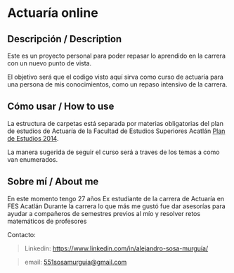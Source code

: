 # Actuaría online

## Descripción / Description
Este es un proyecto personal para poder repasar lo aprendido en la carrera con un nuevo punto de vista. 

El objetivo será que el codigo visto aquí sirva como curso de actuaría para una persona de mis conocimientos, como un repaso intensivo de la carrera.

## Cómo usar / How to use
La estructura de carpetas está separada por materias obligatorias del plan de estudios de Actuaría de la Facultad de Estudios Superiores Acatlán [Plan de Estudios 2014](https://www.acatlan.unam.mx/index.php?id=16).

La manera sugerida de seguir el curso será a traves de los temas a como van enumerados.
## Sobre mí / About me
En este momento tengo 27 años
Ex estudiante de la carrera de Actuaría en FES Acatlán
Durante la carrera lo que más me gustó fue dar asesorías para ayudar a compañeros de semestres previos al mío y resolver retos matemáticos de profesores

Contacto:
> Linkedin: https://www.linkedin.com/in/alejandro-sosa-murguía/

> email: 551sosamurguia@gmail.com
